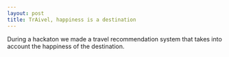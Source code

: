 ```yaml
---
layout: post
title: TrAivel, happiness is a destination
---
```


During a hackaton we made a travel recommendation system that takes into account the happiness of the destination. 


